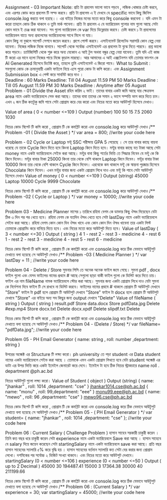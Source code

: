 
Assignment - 03
Important Note:
প্রতি টা প্রবলেম ভালো ভাবে পড়বে , লজিক খোজার চেষ্টা করবে, এবং এরপর কোড করে প্রবলেম টি সল্ভ করবে। 
প্রতি টা প্রবলেম এ ই দেখবে যে specific ভাবে কিছু জিনিস console.log করতে বলা হয়ছে।। এর বাইরে নিজের মনের মতো করে কিছু  console করবেনা ।  যদি এমন  টা  করো তাহলে কোড ঠিক থাকলে ও তুমি মার্ক পাবেনা।
প্রতি টা প্রবলেম এ  যে  ভ্যারিয়েবল গুলোর নাম  গুলো আছে সেটা কোন ভাবে ই চেঞ্জ করা যাবেনা। 
সব গুলো ভ্যারিয়েবল কে var দিয়ে ডিক্লেয়ার করবে।  চেষ্টা করবে ১ টা প্রবলেমের ভ্যারিয়েবল যাতে অন্য প্রবলেমের ভ্যারিয়েবলের সাথে মিলে না যায়।  
কোন কিছু না বুঝলে সাপোর্ট সেশনে জয়েন করবে। গ্রুপে পোস্ট করবে।   এসাইনমেন্ট রিলেটেড সরাসরি কোন হেল্প নেয়া যাবেনা।  নিজের লজিক নিজে বানাবে।  সাপোর্ট থেকে সর্বোচ্চ এসাইনমেন্ট এর প্রবলেম টা বুঝে নিতে পারবে। 
প্রশ্ন ভালো করে পড়বে।  চ্যাটজিপিটি থেকে শুরু করে অন্য যেকোন এ আই টুল অথবা বন্ধুর হেল্প নেয়া যাবেনা।  তুমি যদি এই কাজ টি করো এর মানে হলো নিজের পায়ে নিজে কুড়াল মারছো।  আর আমাদের এ আই  এক্সটেনশন যদি তোমার ফাংশন কে  AI Generated হিসেবে ডিটেক্ট করে,  তাহলে তুমি এসাইনমেন্ট এ জিরো পাবে। 
What to Submit :
সবগুলো কোড কে ক্রমানুযায়ী একটা ফাইলে নিয়ে এসে পুরো কোড টা কপি  করো। এবং Assignment Submission box এ পেস্ট করে সাবমিট করে দাও ।  
Deadline : 
60 Marks Deadline:		 Till 04 August 11.59 PM
50 Marks Deadline : 	Till 05 August 11.59 PM
30 Marks Deadline : 	Anytime after 05 August
Problem - 01  Divide the Asset 
রহিম করিম ২ ভাই।  তাদের বাবার একটা জমি আছে  যার ক্ষেত্রফল  area নামে একটা ভ্যারিয়েবলে সেভ করা আছে।  তাদের বাবা তাদের কে সমান  ২  ভাগে সম্পত্তি ভাগ করে দিতে চান। এখন ২ জন ঠিক কতটুকু জমি পাবে সেটা প্রোগ্রাম করে বের করো এবং নিচের মতো করে আউটপুট হিসেবে দেখাও।

Value of area  ( 0 < number  <=109 ) 
Output (number)
100
50
15
7.5
2060
1030


নিচের কোড স্নিপেট টি কপি করো ,  প্রোগ্রাম টি কে  কমপ্লিট করো  এবং console.log করে আউটপুট দেখাও
/** Problem -01 ( Divide the Asset ) */
var area = 800;
//write your code here






Problem - 02  Cycle or  Laptop
মন্টূ  SSC পরীক্ষায় GPA 5 পেয়েছে ।  সে তার বাবার কাছে বায়না ধরেছে যে তাকে Cycle কিনে দিতে হবে কিংবা Laptop কিনে দিতে হবে।  মন্টুর বাবার  কাছে  যত টাকা আছে সেটা money নামে একটা ভ্যারিয়েবলে সেইভ করা আছে।  মন্টুর বাবা কিছু শর্তের ভিত্তি তে সিদ্ধান্ত নিবেন যে মন্টু কে কি কিনে দিবেন। 
মন্টুর বাবার টাকা 25000 কিংবা তার থেকে বেশি  থাকলে Laptop কিনে দিবেন। 
মন্টুর বাবার টাকা 10000 কিংবা তার থেকে বেশি  থাকলে Cycle কিনে দিবেন। 
এরথেকে কম থাকলে মন্টু কে স্বান্তনা পুরষ্কার হিসেবে Chocolate কিনে দিবেন। 
এখন মন্টুর বাবার জন্য একটা প্রোগ্রাম লিখে দাও এবং মন্টু কি পাবে সেটা আউটপুট হিসেবে দেখাও
Value of money ( 0 < number <=109 ) 
Output (string) 
45000
Laptop
10000
Cycle
9999
Chocolate 


নিচের কোড স্নিপেট টি কপি করো ,  প্রোগ্রাম টি কে  কমপ্লিট করো  এবং console.log করে আউটপুট দেখাও
/** Problem -02 ( Cycle or Laptop ) */
var money = 10000;
//write your code here






Problem 03 - Medicine Planner 
মাসের ১ তারিখে রহিমা বেগম কে ডাক্তার কিছু ঔষধ দিয়েছেন  যেটা ঠিক ৩  দিন পর পর খেতে হবে। রহিমা বেগম কে যতদিন ঔষধ খেতে হবে সেটা lastDay নামে একটা ভ্যারিয়েবলে সেইভ করা আছে। 
রহিমা বেগম কোন কোন দিন ঔষধ খাবে এবং কোন কোন দিন ঔষধ খাবেনা  তার একটা লিস্ট তোমাকে প্রোগ্রামিং করে বানিয়ে দিতে হবে। এবং নিচের মতো করে আউটপুট দিতে হবে। 
Value of  lastDay ( 3 < number <=30 ) 
Output ( string ) 
4
1 - rest
2 - rest
3 - medicine
4 - rest
6
1 - rest
2 - rest
3 - medicine
4 - rest
5 - rest
6 - medicine


নিচের কোড স্নিপেট টি কপি করো ,  প্রোগ্রাম টি কে  কমপ্লিট করো  এবং console.log করে ঠিক যেভাবে আউটুপুট দেখাতে বলা হয়েছে সে আউটপুট দেখাও
/** Problem -03 ( Medicine Planner ) */
var lastDay = 11 ;
//write your code here





Problem 04 - Delete / Store 
সুমনার পিসি তে অনেক অনেক ফাইল জমে গেছে। সুমনা pdf , docx ফাইল গুলো এবং যেসব ফাইলের নামের প্রথমে # আছে সেগুলো ছাড়া বাকী ফাইল  গুলো কে ডিলিট করে  দিতে চায়।  ফাইল এর  নাম fileName নামক ভ্যারিয়েবলে স্টোর করা আছে।   সুমনার জন্য একটা প্রোগ্রাম লিখে দাও  যেটা সুমনা কে নির্দেশনা দিবে ফাইল টি সে রাখবে না ডিলিট করবে। 
ফাইলের নামের প্রথমে # থাকলে প্রোগ্রাম টি আউটপুট দেখাবে  "Store" 
ফাইল টা pdf হলে প্রোগ্রাম টি আউটপুট দেখাবে  "Store" 
ফাইল টা docx হলে প্রোগ্রাম টি আউটপুট দেখাবে  "Store"
এর বাইরে অন্য সব কিছুর জন্য output দেখাবে  "Delete"
Value of fileName ( string ) 
Output ( string ) 
result.pdf
Store
data.docx
Store
pdfData.jpg
Delete
#exp.mp4
Store
docx.txt
Delete
docx.xpdf
Delete
slipdf.txt
Delete

নিচের কোড স্নিপেট টি কপি করো ,  প্রোগ্রাম টি কে  কমপ্লিট করো  এবং console.log করে ঠিক যেভাবে আউটুপুট দেখাতে বলা হয়েছে সে আউটপুট দেখাও
/** Problem 04 - (Delete / Store) */
var fileName= "pdfData.jpg";
//write your code here





Problem 05 - PH Email Generator
{ name: string , roll: number ,department: string  }


উপরের অব্জেক্ট এর Structure টি লক্ষ্য করো।  ph university তে  পড়া student এর Data   student  নামের একটা ভ্যারিয়েবলে সেইভ করা আছে  ।  তোমাকে এমন একটা প্রোগ্রাম লিখতে হবে যেটা   student  অব্জেক্ট এর ডাটা এর উপর ভিত্তি করে  একটা ইমেইল  জেনারেট করে দেবে। ইমেইল টা হবে ঠিক নিচের স্ট্রাকচারে 
name
roll
.
department 
@ph.ac.bd




নিচের আউটপুট গুলো লক্ষ্য করো। 
Value of  Student ( object ) 
Output (string)
{ name: "jhankar" , roll: 1014 ,department: "cse"  }
jhankar1014.cse@ph.ac.bd
{ name: "monu" , roll: 99,department: "eee"  }
monu99.eee@ph.ac.bd
{ name: "mewo" , roll: 96 ,department: "cse"  }
mewo96.cse@ph.ac.bd


নিচের কোড স্নিপেট টি কপি করো ,  প্রোগ্রাম টি কে  কমপ্লিট করো  এবং console.log করে ঠিক যেভাবে আউটুপুট দেখাতে বলা হয়েছে সে আউটপুট দেখাও
/** Problem 05 - ( PH Email Generator )  */
var student= { name: "jhankar" , roll: 1014 ,department: "cse" };
//write your code here







Problem 06 :  Current Salary ( Challenge Problem ) 
হাসান সাহেব সরকারী চাকুরী করেন ।  তিনি কত বছর ধরে  চাকুরী করেন  সেটা  experience নামে একটা ভ্যারিয়েবলে Save করা আছে । হাসান সাহেবে যে salary দিয়ে জয়েন করেছেন সেটা startingSalary নামে একটা ভ্যারিয়েবলে save করা আছে। 
প্রতি বছর হাসান সাহেবের স্যালারি ৫% করে বৃদ্ধি হয় । হাসান সাহেবের বর্তমান স্যালারি  কত সেটা বের করার জন্য প্রোগ্রাম লেখো। দশমিকের পর সর্বোচ্চ ২ ডিজিট সংখ্যা থাকবে।  এবং নিচের মতো করে আউটপুট দেখাবে। 
startingSalary
(0 < number <=106 ) 
experience
(0 < number <=50 ) 
Output ( up to 2 Decimal ) 
45000
30 
194487.41
15000
3
17364.38
30000
40
211199.66


নিচের কোড স্নিপেট টি কপি করো ,  প্রোগ্রাম টি কে  কমপ্লিট করো  এবং console.log করে ঠিক যেভাবে আউটুপুট দেখাতে বলা হয়েছে সে আউটপুট দেখাও
/** Problem 06 :  (Current Salary )  */
var experience = 30;
var startingSalary = 45000;
//write your code here








